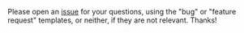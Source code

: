 Please open an [issue](https://github.com/vertesy/Seurat.utils/issues) for your questions, using the "bug" or "feature request" templates, or neither, if they are not relevant. Thanks!
